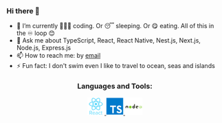 ### Hi there 👋

- 🔭 I’m currently 👨🏻‍💻 coding. Or 😴 sleeping. Or 😋 eating. All of this in the ♾️ loop 😊
- 💬 Ask me about TypeScript, React, React Native, Nest.js, Next.js, Node.js, Express.js
- 📫 How to reach me: by <a href="mailto:oleksandr.bratushchyk.khoma@gmail.com">email</a>
- ⚡ Fun fact: I don't swim even I like to travel to ocean, seas and islands


<h3 align="center">Languages and Tools:</h3>
<p align="center">
<a href="https://reactjs.org/" target="_blank"><img src="https://raw.githubusercontent.com/devicons/devicon/master/icons/react/react-original-wordmark.svg" alt="react" width="40" height="40"/> </a>
<a href="https://www.typescriptlang.org/" target="_blank"> <img src="https://raw.githubusercontent.com/devicons/devicon/master/icons/typescript/typescript-original.svg" alt="typescript" width="40" height="40"/> </a>
<a href="https://nodejs.org" target="_blank"> <img src="https://raw.githubusercontent.com/devicons/devicon/master/icons/nodejs/nodejs-original-wordmark.svg" alt="nodejs" width="40" height="40"/> </a>
</p>

<!--
**OleksaBratush/OleksaBratush** is a ✨ _special_ ✨ repository because its `README.md` (this file) appears on your GitHub profile.

Here are some ideas to get you started:

- 🔭 I’m currently working on ...
- 🌱 I’m currently learning ...
- 👯 I’m looking to collaborate on ...
- 🤔 I’m looking for help with ...
- 💬 Ask me about ...
- 📫 How to reach me: ...
- 😄 Pronouns: ...
- ⚡ Fun fact: ...
-->
